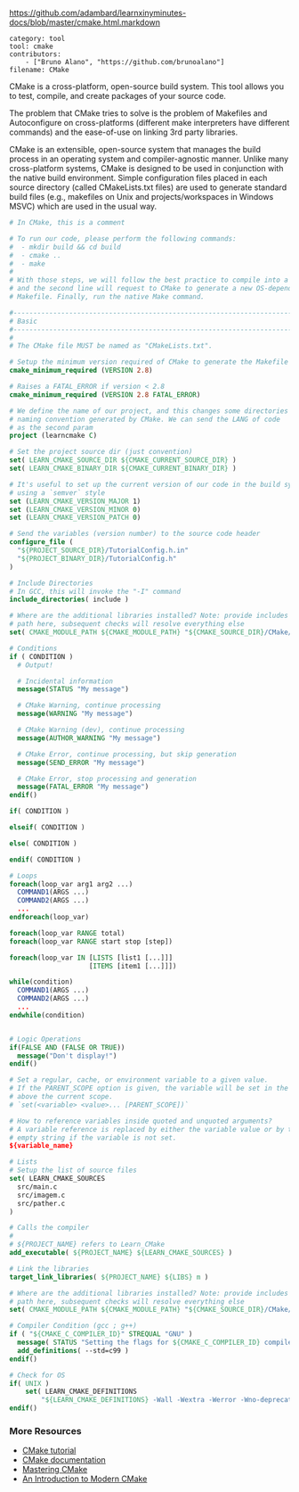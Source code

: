 https://github.com/adambard/learnxinyminutes-docs/blob/master/cmake.html.markdown

```
category: tool
tool: cmake
contributors:
    - ["Bruno Alano", "https://github.com/brunoalano"]
filename: CMake
```

CMake is a cross-platform, open-source build system. This tool allows you to test, 
compile, and create packages of your source code.

The problem that CMake tries to solve is the problem of Makefiles and 
Autoconfigure on cross-platforms (different make interpreters have different 
commands) and the ease-of-use on linking 3rd party libraries.

CMake is an extensible, open-source system that manages the build process in 
an operating system and compiler-agnostic manner. Unlike many 
cross-platform systems, CMake is designed to be used in conjunction with the 
native build environment. Simple configuration files placed in each source 
directory (called CMakeLists.txt files) are used to generate standard build 
files (e.g., makefiles on Unix and projects/workspaces in Windows MSVC) which 
are used in the usual way.

```cmake
# In CMake, this is a comment

# To run our code, please perform the following commands:
#  - mkdir build && cd build
#  - cmake ..
#  - make
# 
# With those steps, we will follow the best practice to compile into a subdir
# and the second line will request to CMake to generate a new OS-dependent
# Makefile. Finally, run the native Make command.

#------------------------------------------------------------------------------
# Basic
#------------------------------------------------------------------------------
#
# The CMake file MUST be named as "CMakeLists.txt".

# Setup the minimum version required of CMake to generate the Makefile
cmake_minimum_required (VERSION 2.8)

# Raises a FATAL_ERROR if version < 2.8
cmake_minimum_required (VERSION 2.8 FATAL_ERROR)

# We define the name of our project, and this changes some directories
# naming convention generated by CMake. We can send the LANG of code
# as the second param
project (learncmake C)

# Set the project source dir (just convention)
set( LEARN_CMAKE_SOURCE_DIR ${CMAKE_CURRENT_SOURCE_DIR} )
set( LEARN_CMAKE_BINARY_DIR ${CMAKE_CURRENT_BINARY_DIR} )

# It's useful to set up the current version of our code in the build system
# using a `semver` style
set (LEARN_CMAKE_VERSION_MAJOR 1)
set (LEARN_CMAKE_VERSION_MINOR 0)
set (LEARN_CMAKE_VERSION_PATCH 0)

# Send the variables (version number) to the source code header
configure_file (
  "${PROJECT_SOURCE_DIR}/TutorialConfig.h.in"
  "${PROJECT_BINARY_DIR}/TutorialConfig.h"
)

# Include Directories
# In GCC, this will invoke the "-I" command
include_directories( include )

# Where are the additional libraries installed? Note: provide includes
# path here, subsequent checks will resolve everything else
set( CMAKE_MODULE_PATH ${CMAKE_MODULE_PATH} "${CMAKE_SOURCE_DIR}/CMake/modules/" )

# Conditions
if ( CONDITION )
  # Output!

  # Incidental information
  message(STATUS "My message")

  # CMake Warning, continue processing
  message(WARNING "My message")

  # CMake Warning (dev), continue processing
  message(AUTHOR_WARNING "My message")

  # CMake Error, continue processing, but skip generation
  message(SEND_ERROR "My message")

  # CMake Error, stop processing and generation
  message(FATAL_ERROR "My message")
endif()

if( CONDITION )

elseif( CONDITION )

else( CONDITION )

endif( CONDITION )

# Loops
foreach(loop_var arg1 arg2 ...)
  COMMAND1(ARGS ...)
  COMMAND2(ARGS ...)
  ...
endforeach(loop_var)

foreach(loop_var RANGE total)
foreach(loop_var RANGE start stop [step])

foreach(loop_var IN [LISTS [list1 [...]]]
                    [ITEMS [item1 [...]]])

while(condition)
  COMMAND1(ARGS ...)
  COMMAND2(ARGS ...)
  ...
endwhile(condition)


# Logic Operations
if(FALSE AND (FALSE OR TRUE))
  message("Don't display!")
endif()

# Set a regular, cache, or environment variable to a given value.
# If the PARENT_SCOPE option is given, the variable will be set in the scope
# above the current scope.
# `set(<variable> <value>... [PARENT_SCOPE])`

# How to reference variables inside quoted and unquoted arguments?
# A variable reference is replaced by either the variable value or by the 
# empty string if the variable is not set.
${variable_name}

# Lists
# Setup the list of source files
set( LEARN_CMAKE_SOURCES 
  src/main.c
  src/imagem.c
  src/pather.c
)

# Calls the compiler
#
# ${PROJECT_NAME} refers to Learn_CMake 
add_executable( ${PROJECT_NAME} ${LEARN_CMAKE_SOURCES} )

# Link the libraries
target_link_libraries( ${PROJECT_NAME} ${LIBS} m )

# Where are the additional libraries installed? Note: provide includes
# path here, subsequent checks will resolve everything else
set( CMAKE_MODULE_PATH ${CMAKE_MODULE_PATH} "${CMAKE_SOURCE_DIR}/CMake/modules/" )

# Compiler Condition (gcc ; g++)
if ( "${CMAKE_C_COMPILER_ID}" STREQUAL "GNU" )
  message( STATUS "Setting the flags for ${CMAKE_C_COMPILER_ID} compiler" )
  add_definitions( --std=c99 )
endif()

# Check for OS
if( UNIX )
    set( LEARN_CMAKE_DEFINITIONS
        "${LEARN_CMAKE_DEFINITIONS} -Wall -Wextra -Werror -Wno-deprecated-declarations -Wno-unused-parameter -Wno-comment" )
endif()
```

### More Resources

+ [CMake tutorial](https://cmake.org/cmake-tutorial/)
+ [CMake documentation](https://cmake.org/documentation/)
+ [Mastering CMake](http://amzn.com/1930934319/)
+ [An Introduction to Modern CMake](https://cliutils.gitlab.io/modern-cmake/)
